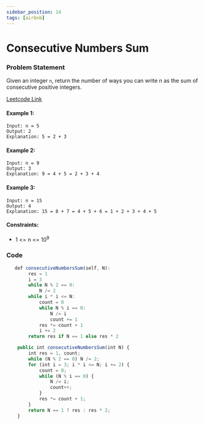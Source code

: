 ```yaml
---
sidebar_position: 14
tags: [airbnb]
---
```


# Consecutive Numbers Sum

### Problem Statement

Given an integer `n`, return the number of ways you can write n as the sum of consecutive positive integers.

[Leetcode Link](https://leetcode.com/problems/consecutive-numbers-sum/)

#### Example 1:

```
Input: n = 5
Output: 2
Explanation: 5 = 2 + 3
```

#### Example 2:

```
Input: n = 9
Output: 3
Explanation: 9 = 4 + 5 = 2 + 3 + 4
```

#### Example 3:

```
Input: n = 15
Output: 4
Explanation: 15 = 8 + 7 = 4 + 5 + 6 = 1 + 2 + 3 + 4 + 5
```

#### Constraints:

- 1 <= n <= 10<sup>9</sup>

### Code

```jsx title="Python"
   def consecutiveNumbersSum(self, N):
        res = 1
        i = 3
        while N % 2 == 0:
            N /= 2
        while i * i <= N:
            count = 0
            while N % i == 0:
                N /= i
                count += 1
            res *= count + 1
            i += 2
        return res if N == 1 else res * 2
```

```jsx title="Java"
    public int consecutiveNumbersSum(int N) {
        int res = 1, count;
        while (N % 2 == 0) N /= 2;
        for (int i = 3; i * i <= N; i += 2) {
            count = 0;
            while (N % i == 0) {
                N /= i;
                count++;
            }
            res *= count + 1;
        }
        return N == 1 ? res : res * 2;
    }
```

